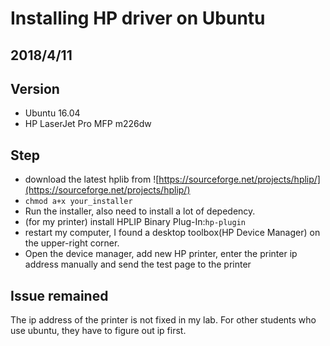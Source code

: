 # Installing HP driver on Ubuntu

## 2018/4/11

## Version

* Ubuntu 16.04
* HP LaserJet Pro MFP m226dw

## Step

* download the latest hplib from ![https://sourceforge.net/projects/hplip/](https://sourceforge.net/projects/hplip/)
* `chmod a+x your_installer`
* Run the installer, also need to install a lot of depedency.
* (for my printer) install HPLIP Binary Plug-In:`hp-plugin`
* restart my computer, I found a desktop toolbox(HP Device Manager) on the upper-right corner.
* Open the device manager, add new HP printer, enter the printer ip address manually and send the test page to the printer



## Issue remained
The ip address of the printer is not fixed in my lab. For other students who use ubuntu, they have to figure out ip first.


